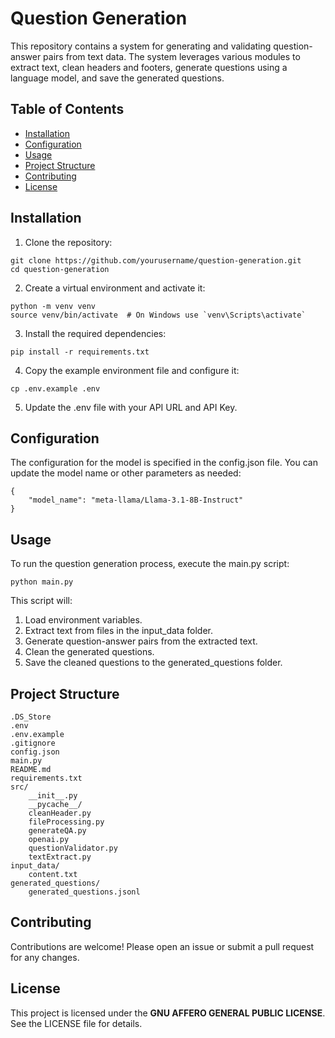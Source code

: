 # Question Generation
This repository contains a system for generating and validating question-answer pairs from text data. The system leverages various modules to extract text, clean headers and footers, generate questions using a language model, and save the generated questions.

## Table of Contents

- [Installation](#installation)
- [Configuration](#configuration)
- [Usage](#usage)
- [Project Structure](#project-structure)
- [Contributing](#contributing)
- [License](#license)


## Installation
1. Clone the repository:
```
git clone https://github.com/yourusername/question-generation.git
cd question-generation
```

2. Create a virtual environment and activate it:
```
python -m venv venv
source venv/bin/activate  # On Windows use `venv\Scripts\activate`
```

3. Install the required dependencies:
```
pip install -r requirements.txt
```

4. Copy the example environment file and configure it:
```
cp .env.example .env
```

5. Update the .env file with your API URL and API Key.

## Configuration
The configuration for the model is specified in the config.json file. You can update the model name or other parameters as needed:
```
{
    "model_name": "meta-llama/Llama-3.1-8B-Instruct"
}
```

## Usage

To run the question generation process, execute the main.py script:
```
python main.py
```

This script will:
1. Load environment variables.
2. Extract text from files in the input_data folder.
3. Generate question-answer pairs from the extracted text.
4. Clean the generated questions.
5. Save the cleaned questions to the generated_questions folder.

## Project Structure
```
.DS_Store
.env
.env.example
.gitignore
config.json
main.py
README.md
requirements.txt
src/
    __init__.py
    __pycache__/
    cleanHeader.py
    fileProcessing.py
    generateQA.py
    openai.py
    questionValidator.py
    textExtract.py
input_data/
    content.txt
generated_questions/
    generated_questions.jsonl
```

## Contributing
Contributions are welcome! Please open an issue or submit a pull request for any changes.

## License
This project is licensed under the **GNU AFFERO GENERAL PUBLIC LICENSE**. See the LICENSE file for details.